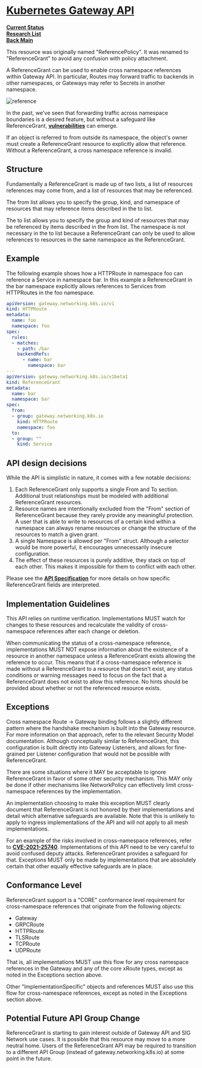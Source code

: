 # **[Kubernetes Gateway API](https://gateway-api.sigs.k8s.io/)**

**[Current Status](../../../../development/status/weekly/current_status.md)**\
**[Research List](../../../research_list.md)**\
**[Back Main](../../../../README.md)**

This resource was originally named "ReferencePolicy". It was renamed to "ReferenceGrant" to avoid any confusion with policy attachment.

A ReferenceGrant can be used to enable cross namespace references within Gateway API. In particular, Routes may forward traffic to backends in other namespaces, or Gateways may refer to Secrets in another namespace.

![reference](https://gateway-api.sigs.k8s.io/images/referencegrant-simple.svg)

In the past, we've seen that forwarding traffic across namespace boundaries is a desired feature, but without a safeguard like ReferenceGrant, **[vulnerabilities](https://github.com/kubernetes/kubernetes/issues/103675)** can emerge.

If an object is referred to from outside its namespace, the object's owner must create a ReferenceGrant resource to explicitly allow that reference. Without a ReferenceGrant, a cross namespace reference is invalid.

## Structure

Fundamentally a ReferenceGrant is made up of two lists, a list of resources references may come from, and a list of resources that may be referenced.

The from list allows you to specify the group, kind, and namespace of resources that may reference items described in the to list.

The to list allows you to specify the group and kind of resources that may be referenced by items described in the from list. The namespace is not necessary in the to list because a ReferenceGrant can only be used to allow references to resources in the same namespace as the ReferenceGrant.

## Example

The following example shows how a HTTPRoute in namespace foo can reference a Service in namespace bar. In this example a ReferenceGrant in the bar namespace explicitly allows references to Services from HTTPRoutes in the foo namespace.

```yaml
apiVersion: gateway.networking.k8s.io/v1
kind: HTTPRoute
metadata:
  name: foo
  namespace: foo
spec:
  rules:
  - matches:
    - path: /bar
    backendRefs:
      - name: bar
        namespace: bar
---
apiVersion: gateway.networking.k8s.io/v1beta1
kind: ReferenceGrant
metadata:
  name: bar
  namespace: bar
spec:
  from:
  - group: gateway.networking.k8s.io
    kind: HTTPRoute
    namespace: foo
  to:
  - group: ""
    kind: Service
```

## API design decisions

While the API is simplistic in nature, it comes with a few notable decisions:

1. Each ReferenceGrant only supports a single From and To section. Additional trust relationships must be modeled with additional ReferenceGrant resources.
2. Resource names are intentionally excluded from the "From" section of ReferenceGrant because they rarely provide any meaningful protection. A user that is able to write to resources of a certain kind within a namespace can always rename resources or change the structure of the resources to match a given grant.
3. A single Namespace is allowed per "From" struct. Although a selector would be more powerful, it encourages unnecessarily insecure configuration.
4. The effect of these resources is purely additive, they stack on top of each other. This makes it impossible for them to conflict with each other.

Please see the **[API Specification](https://gateway-api.sigs.k8s.io/reference/spec#gateway.networking.k8s.io/v1alpha2.ReferenceGrant)** for more details on how specific ReferenceGrant fields are interpreted.

## Implementation Guidelines

This API relies on runtime verification. Implementations MUST watch for changes to these resources and recalculate the validity of cross-namespace references after each change or deletion.

When communicating the status of a cross-namespace reference, implementations MUST NOT expose information about the existence of a resource in another namespace unless a ReferenceGrant exists allowing the reference to occur. This means that if a cross-namespace reference is made without a ReferenceGrant to a resource that doesn't exist, any status conditions or warning messages need to focus on the fact that a ReferenceGrant does not exist to allow this reference. No hints should be provided about whether or not the referenced resource exists.

## Exceptions

Cross namespace Route -> Gateway binding follows a slightly different pattern where the handshake mechanism is built into the Gateway resource. For more information on that approach, refer to the relevant Security Model documentation. Although conceptually similar to ReferenceGrant, this configuration is built directly into Gateway Listeners, and allows for fine-grained per Listener configuration that would not be possible with ReferenceGrant.

There are some situations where it MAY be acceptable to ignore ReferenceGrant in favor of some other security mechanism. This MAY only be done if other mechanisms like NetworkPolicy can effectively limit cross-namespace references by the implementation.

An implementation choosing to make this exception MUST clearly document that ReferenceGrant is not honored by their implementations and detail which alternative safeguards are available. Note that this is unlikely to apply to ingress implementations of the API and will not apply to all mesh implementations.

For an example of the risks involved in cross-namespace references, refer to **[CVE-2021-25740](https://github.com/kubernetes/kubernetes/issues/103675)**. Implementations of this API need to be very careful to avoid confused deputy attacks. ReferenceGrant provides a safeguard for that. Exceptions MUST only be made by implementations that are absolutely certain that other equally effective safeguards are in place.

## Conformance Level

ReferenceGrant support is a "CORE" conformance level requirement for cross-namespace references that originate from the following objects:

- Gateway
- GRPCRoute
- HTTPRoute
- TLSRoute
- TCPRoute
- UDPRoute

That is, all implementations MUST use this flow for any cross namespace references in the Gateway and any of the core xRoute types, except as noted in the Exceptions section above.

Other "ImplementationSpecific" objects and references MUST also use this flow for cross-namespace references, except as noted in the Exceptions section above.

## Potential Future API Group Change

ReferenceGrant is starting to gain interest outside of Gateway API and SIG Network use cases. It is possible that this resource may move to a more neutral home. Users of the ReferenceGrant API may be required to transition to a different API Group (instead of gateway.networking.k8s.io) at some point in the future.
